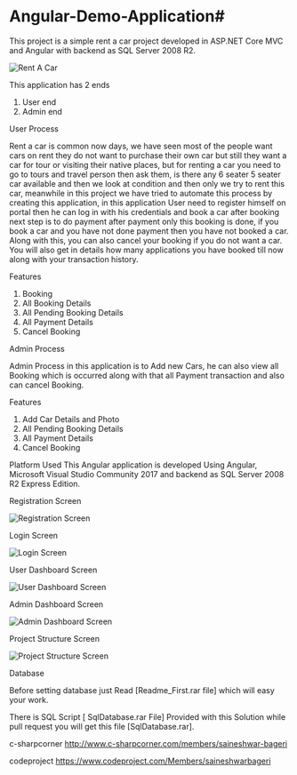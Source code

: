 # Angular-Demo-Application#
This project is a simple rent a car project developed in ASP.NET Core MVC and Angular with backend as SQL Server 2008 R2.

![Rent A Car](https://github.com/saineshwar/Angular-Demo-Application/blob/master/images/image001.png?raw=true "Rent A Car")

This application has 2 ends
1.	User end
2.	Admin end

User Process 

Rent a car is common now days, we have seen most of the people want cars on rent they do not want to purchase their own car but still they want a car for tour or visiting their native places, but for renting a car you need to go to tours and travel person then ask them, is there any 6 seater 5 seater car available and then we look at condition and then only we try to rent this car, meanwhile in this project we have tried to automate this process by creating this application, in this application User need to register himself on  portal then he can log in with his credentials and book a car after booking next step is to do payment after payment only this booking is done, if you book a car and you have not done payment then you have not booked a car. Along with this, you can also cancel your booking if you do not want a car. You will also get in details how many applications you have booked till now along with your transaction history. 

Features 

1.	Booking
2.	All Booking Details
3.	All Pending Booking Details
4.	All Payment Details
5.	Cancel Booking

Admin Process 

Admin Process in this application is to Add new Cars, he can also view all Booking which is occurred along with that all Payment transaction and also can cancel Booking.

Features 

1.	Add Car Details and Photo	
2.	All Pending Booking Details
3.	All Payment Details
4.	Cancel Booking

Platform Used
This Angular application is developed Using Angular, Microsoft Visual Studio Community 2017 and backend as SQL Server 2008 R2 Express Edition.

Registration Screen

![Registration Screen](https://github.com/saineshwar/Angular-Demo-Application/blob/master/images/image053.png?raw=true "Registration Screen")

Login Screen

![Login Screen](https://github.com/saineshwar/Angular-Demo-Application/blob/master/images/image055.png?raw=true "Login Screen")

User Dashboard Screen

![User Dashboard Screen](https://github.com/saineshwar/Angular-Demo-Application/blob/master/images/image057.png?raw=true "Login Screen")

Admin Dashboard Screen

![Admin Dashboard Screen](https://github.com/saineshwar/Angular-Demo-Application/blob/master/images/image083.png?raw=true "Admin Dashboard Screen")

Project Structure Screen

![Project Structure Screen](https://github.com/saineshwar/Angular-Demo-Application/blob/master/image045.png?raw=true "Project Structure Screen")

Database 

Before setting database just Read [Readme_First.rar file] which will easy your work.

There is SQL Script [ SqlDatabase.rar File] Provided with this Solution while pull request you will get this file [SqlDatabase.rar].

c-sharpcorner
http://www.c-sharpcorner.com/members/saineshwar-bageri

codeproject
https://www.codeproject.com/Members/saineshwarbageri



